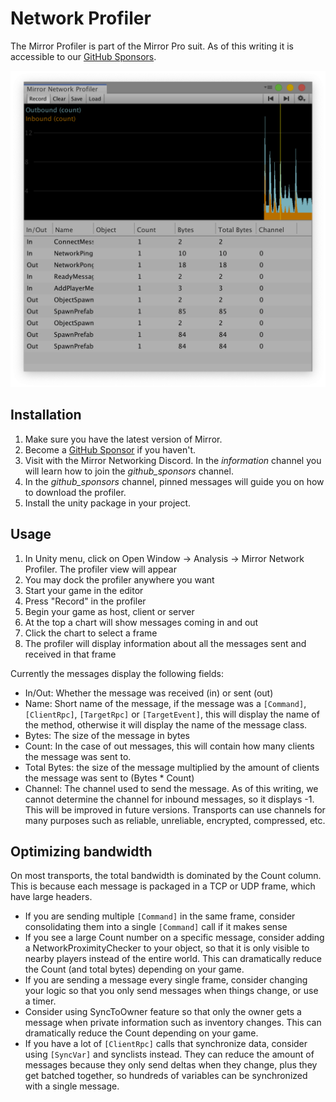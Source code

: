# Network Profiler

The Mirror Profiler is part of the Mirror Pro suit. As of this writing it is accessible to our [GitHub Sponsors](https://github.com/sponsors/vis2k).

![](<../../.gitbook/assets/image (136).png>)

## Installation <a href="#installation" id="installation"></a>

1. Make sure you have the latest version of Mirror.
2. Become a [GitHub Sponsor](https://github.com/sponsors/vis2k) if you haven't.
3. Visit with the Mirror Networking Discord. In the _information_ channel you will learn how to join the _github\_sponsors_ channel.
4. In the _github\_sponsors_ channel, pinned messages will guide you on how to download the profiler.
5. Install the unity package in your project.

## Usage <a href="#usage" id="usage"></a>

1. In Unity menu, click on Open Window -> Analysis -> Mirror Network Profiler. The profiler view will appear
2. You may dock the profiler anywhere you want
3. Start your game in the editor
4. Press "Record" in the profiler
5. Begin your game as host, client or server
6. At the top a chart will show messages coming in and out
7. Click the chart to select a frame
8. The profiler will display information about all the messages sent and received in that frame

Currently the messages display the following fields:

* In/Out: Whether the message was received (in) or sent (out)
* Name: Short name of the message, if the message was a `[Command]`, `[ClientRpc]`, `[TargetRpc]` or `[TargetEvent]`, this will display the name of the method, otherwise it will display the name of the message class.
* Bytes: The size of the message in bytes
* Count: In the case of out messages, this will contain how many clients the message was sent to.
* Total Bytes: the size of the message multiplied by the amount of clients the message was sent to (Bytes \* Count)
* Channel: The channel used to send the message. As of this writing, we cannot determine the channel for inbound messages, so it displays -1. This will be improved in future versions. Transports can use channels for many purposes such as reliable, unreliable, encrypted, compressed, etc.

## Optimizing bandwidth <a href="#optimizing-bandwidth" id="optimizing-bandwidth"></a>

On most transports, the total bandwidth is dominated by the Count column. This is because each message is packaged in a TCP or UDP frame, which have large headers.

* If you are sending multiple `[Command]` in the same frame, consider consolidating them into a single `[Command]` call if it makes sense
* If you see a large Count number on a specific message, consider adding a NetworkProximityChecker to your object, so that it is only visible to nearby players instead of the entire world. This can dramatically reduce the Count (and total bytes) depending on your game.
* If you are sending a message every single frame, consider changing your logic so that you only send messages when things change, or use a timer.
* Consider using SyncToOwner feature so that only the owner gets a message when private information such as inventory changes. This can dramatically reduce the Count depending on your game.
* If you have a lot of `[ClientRpc]` calls that synchronize data, consider using `[SyncVar]` and synclists instead. They can reduce the amount of messages because they only send deltas when they change, plus they get batched together, so hundreds of variables can be synchronized with a single message.
